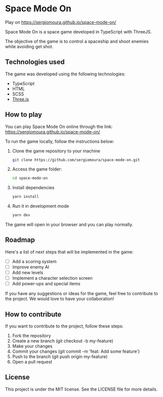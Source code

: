 # Space Mode On

Play on <https://sergiomoura.github.io/space-mode-on/>

Space Mode On is a space game developed in TypeScript with ThreeJS.

The objective of the game is to control a spaceship and shoot enemies while avoiding get shot.

## Technologies used

The game was developed using the following technologies:

- TypeScript
- HTML
- SCSS
- [Three.js](https://threejs.org/)

## How to play

You can play Space Mode On online through the link: <https://sergiomoura.github.io/space-mode-on/>

To run the game locally, follow the instructions below:

1) Clone the game repository to your machine

    ```bash
    git clone https://github.com/sergiomoura/space-mode-on.git
    ```

2) Access the game folder:

    ```bash
    cd space-mode-on
    ```

3) Install dependencies

    ```bash
    yarn install
    ```

4) Run it in development mode

    ```bash
    yarn dev
    ```

The game will open in your browser and you can play normally.

## Roadmap

Here's a list of next steps that will be implemented in the game:

- [ ] Add a scoring system
- [ ] Improve enemy AI
- [ ] Add new levels
- [ ] Implement a character selection screen
- [ ] Add power-ups and special items

If you have any suggestions or ideas for the game, feel free to contribute to the project. We would love to have your collaboration!

## How to contribute

If you want to contribute to the project, follow these steps:

1) Fork the repository
2) Create a new branch (git checkout -b my-feature)
3) Make your changes
4) Commit your changes (git commit -m 'feat: Add some feature')
5) Push to the branch (git push origin my-feature)
6) Open a pull request

## License

This project is under the MIT license. See the LICENSE file for more details.
